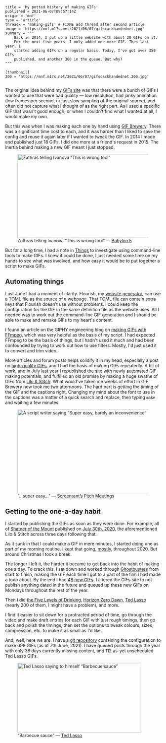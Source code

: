 ```
title = 'My potted history of making GIFs'
published = 2021-06-07T09:57:14Z
origin = 'mnf'
type = 'article'
threadx = 'making-gifs' # FIXME add thread after second article
image = 'https://mnf.m17s.net/2021/06/07/gifscackhandednet.jpg'
summary = """
    Back in 2014, I put up a little website with about 20 GIFs on it.
    For the next five years, I only added one more GIF. Then last year, I
    started adding GIFs on a regular basis. Today, I've got over 350 GIFs
    published, and another 300 in the queue. But why?
"""

[thumbnail]
200 = 'https://mnf.m17s.net/2021/06/07/gifscackhandednet.200.jpg'
```

<p class='image'><img src='https://mnf.m17s.net/2021/06/07/gifscackhandednet.jpg' alt=''></p>

The original idea behind my [GIFs site][gifs] was that there were a bunch of
GIFs I wanted to use that were bad quality — low resolution, had janky
animation (low frames per second, or just slow sampling of the original
source), and often did not capture what I thought of as the right part. As I
used a specific GIF that wasn't good enough, or when I couldn't find what I
wanted at all, I would make my own.

But this was when I was making each one by hand using [GIF Brewery][brew].
There was a significant time cost to each, and it was harder than I liked to
save the config and reuse it again later if I wanted to tweak the GIF.
In 2014 I made and published just 18 GIFs. I did one more at a friend's
request in 2015. The inertia behind making a new GIF meant I just stopped.

<figure>
  <a href='https://gifs.cackhanded.net/babylon-5/war-without-end-ii/wrong-tool'>
  <img src="https://mnf.m17s.net/2021/06/07/wrong_tool.png" alt="Zathras telling Ivanova “This is wrong tool”" width="480" height="270"></a>
  <figcaption>
    Zathras telling Ivanova “This is wrong tool” — 
    <a href='https://gifs.cackhanded.net/babylon-5/war-without-end-ii/wrong-tool'>Babylon 5</a>
  </figcaption>
</figure>

But for a long time, I had a note in [Things][th] to investigate using
command-line tools to make GIFs. I knew it could be done, I just needed
some time on my hands to see what was involved, and how easy it would be
to put together a script to make GIFs.

## Automating things

Last June I had a moment of clarity. Flourish, my [website generator][fl], can
use a [TOML][toml] file as the source of a webpage. That TOML file can contain
extra keys that Flourish doesn't use without problems. I could keep the
configuration for the GIF in the same definition file as the website uses. All
I needed was to work out the command-line GIF generation and I should be able
to make and remake GIFs to my heart's content.

I found an article on the GIPHY engineering blog on
[making GIFs with FFmpeg][ff], which was very helpful as the basis of my
script. I had expected FFmpeg to be the basis of things, but I hadn't used
it much and had been confounded by trying to work out how to use filters.
Mostly, I'd just used it to convert and trim video.

More articles and forum posts helps solidify it in my head, especially a post
on [high-quality GIFs][hq], and I had the basis of making GIFs repeatedly. A
bit of work, and [in July last year][wk312020] I republished the site with
newly automated GIF making potentials, and fulfilled an old promise by making
a huge swathe of GIFs from [Lilo & Stitch][ls]. What would've taken me weeks
of effort in GIF Brewery now took me two afternoons. The hard part is getting
the timing of the GIF and the captions right. Changing my mind about the font
to use in the captions was a matter of a quick search and replace, then typing
`make` and waiting a few minutes.

<figure>
  <a href='https://gifs.cackhanded.net/screenrant-pitch-meetings/super-easy'>
  <img src="https://mnf.m17s.net/2021/06/07/super_easy_45.png" alt="A script writer saying “Super easy, barely an inconvenience”" width="480" height="270"></a>
  <figcaption>
    ”…super easy…” — 
    <a href='https://gifs.cackhanded.net/screenrant-pitch-meetings/super-easy'>Screenrant’s Pitch Meetings</a>
  </figcaption>
</figure>


## Getting to the one-a-day habit

I started by publishing the GIFs as soon as they were done. For example,
all of [Shatner of the Mount][SHATNER] published on 
[July 30th, 2020][20200730], the aforementioned Lilo & Stitch across three
days following that.

As it sunk in that I could make a GIF in mere minutes, I started doing one as
part of my morning routine. I kept that going, [mostly][mostly], throughout
2020. But around Christmas I took a break.

The longer I left it, the harder it became to get back into the habit
of making one a day. To crack this, I sat down and worked through
[Ghostbusters][gb] from start to finish, making the GIF each time I got to
a part of the film I had made a todo about. By the end I had
[48 new GIFs][48new]. I altered the GIFs site to not publish anything dated in
the future and queued up these new GIFs on Mondays throughout the rest of the
year.

Then I did [the Five Levels of Drinking][5levels], [Horizon Zero Dawn][hzd],
[Ted Lasso][tl] (nearly 200 of them, I might have a problem), and more.

I find it easier to sit down for a protracted period of time, go through the
video and make draft entries for each GIF with just rough timings, then go
back and polish the timings, then set the options to tweak colours, sizes,
compression, etc. to make it as small as I'd like.

And, well, here we are. I have a [git repository][repo] containing the
configuration to make 698 GIFs (as of 7th June, 2021). I have queued
posts through the year with only 36 days currently missing content,
and 112 as-yet unscheduled Ted Lasso GIFs.

<figure>
  <a href='https://gifs.cackhanded.net/ted-lasso/the-diamond-dogs/barbecue-sauce'>
  <img src="https://mnf.m17s.net/2021/06/07/barbecue_sauce_24.png" alt="Ted Lasso saying to himself “Barbecue sauce”" width="400" height="225"></a>
  <figcaption>
    “Barbecue sauce” — 
    <a href='https://gifs.cackhanded.net/ted-lasso/the-diamond-dogs/barbecue-sauce'>Ted Lasso</a>
  </figcaption>
</figure>



[gifs]: https://gifs.cackhanded.net
[brew]: https://gfycat.com/gifbrewery
[th]: https://culturedcode.com/things/
[fl]: https://github.com/norm/flourish
[toml]: https://toml.io/

[ff]: https://engineering.giphy.com/how-to-make-gifs-with-ffmpeg/
[hq]: http://blog.pkh.me/p/21-high-quality-gif-with-ffmpeg.html
[repo]: https://github.com/norm/gifs.cackhanded.net
[wk312020]: /2020/07/31/chips-for-week-31-2020
[ls]: https://gifs.cackhanded.net/lilo-and-stitch/
[SHATNER]: https://gifs.cackhanded.net/shatner-of-the-mount/
[20200730]: https://gifs.cackhanded.net/2020/07/
[mostly]: https://gifs.cackhanded.net/aliens/mostly

[gb]: https://gifs.cackhanded.net/ghostbusters/
[48new]: https://github.com/norm/gifs.cackhanded.net/commit/f1f3570baaef6af0eae1f0cbdd1e4a2a156f8b7d
[5levels]: https://gifs.cackhanded.net/larry-miller/5-levels-of-drinking/
[tl]: https://gifs.cackhanded.net/ted-lasso/
[hzd]: https://gifs.cackhanded.net/horizon-zero-dawn/
